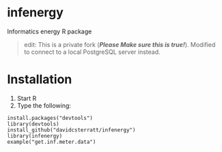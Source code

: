 # infenergy
Informatics energy R package

> edit: This is a private fork (**_Please Make sure this is true!_**).
> Modified to connect to a local PostgreSQL server instead.

# Installation

1. Start R
2. Type the following:
```
install.packages("devtools")
library(devtools)
install_github("davidcsterratt/infenergy")
library(infenergy)
example("get.inf.meter.data")
